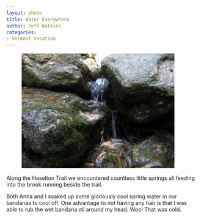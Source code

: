 ```yaml
---
layout: photo
title: Water Everywhere
author: Jeff Watkins
categories:
- Vermont Vacation
---
```


<figure><img class="photo" src="/photos/IMG_2115.jpg"></figure>

Along the Haselton Trail we encountered countless little springs all feeding
into the brook running beside the trail.

Both Anna and I soaked up some gloriously cool spring water in our bandanas to
cool off. One advantage to not having any hair is that I was able to rub the
wet bandana _all_ around my head. Woo! That was cold.

